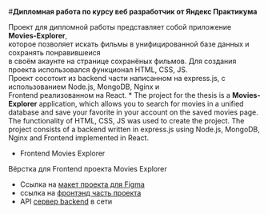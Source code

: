 #**Дипломная работа по курсу веб разработчик от Яндекс Практикума**

Проект  для дипломной работы представляет собой приложение **Movies-Explorer**,  
которое позволяет искать фильмы в унифицированной базе данных и сохранять понравившеися  
в своём акаунте на странице сохранёных фильмов.
Для создания проекта использовался функционал HTML, CSS, JS.  
Проект сосотоит из backend части написанном на express.js, с использованием Node.js, MongoDB, Nginx и  
Frontend  реализованном на React.
*
The project for the thesis is a **Movies-Explorer** application,
which allows you to search for movies in a unified database and save your favorite
in your account on the saved movies page.
The functionality of HTML, CSS, JS was used to create the project.
The project consists of a backend written in express.js using Node.js, MongoDB, Nginx and
Frontend implemented in React.


* Frontend Movies Explorer

Вёрстка для Frontend проекта Movies Explorer

* Сcылка на  [макет проекта для Figma](https://disk.yandex.ru/d/tJQHLRlORMxHrA)
* ссылка на [фронтэнд часть проекта](https://movies.lex.nomoredomains.icu/movies)
* API [сервер backend](https://api.movies.lex.nomoredomains.icu/) в сети

 
